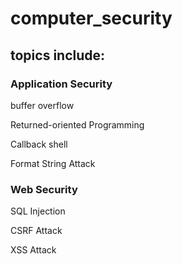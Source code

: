 # computer_security
## topics include:
### Application Security
buffer overflow

Returned-oriented Programming

Callback shell

Format String Attack

### Web Security
SQL Injection

CSRF Attack

XSS Attack
